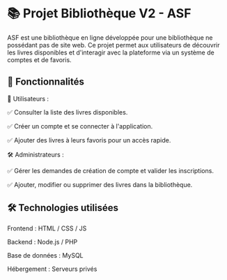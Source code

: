# 📚 Projet Bibliothèque V2 - ASF
ASF est une bibliothèque en ligne développée pour une bibliothèque ne possédant pas de site web. Ce projet permet aux utilisateurs de découvrir les livres disponibles et d'interagir avec la plateforme via un système de comptes et de favoris.

## 🚀 Fonctionnalités
👤 Utilisateurs :

✅ Consulter la liste des livres disponibles.

✅ Créer un compte et se connecter à l'application.

✅ Ajouter des livres à leurs favoris pour un accès rapide.


🛠️ Administrateurs :

✅ Gérer les demandes de création de compte et valider les inscriptions.

✅ Ajouter, modifier ou supprimer des livres dans la bibliothèque.


## 🛠️ Technologies utilisées
Frontend : HTML / CSS / JS

Backend : Node.js / PHP

Base de données : MySQL

Hébergement : Serveurs privés
